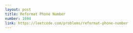 ```yaml
---
layout: post
title: Reformat Phone Number
number: 1694
link: https://leetcode.com/problems/reformat-phone-number
---
```

